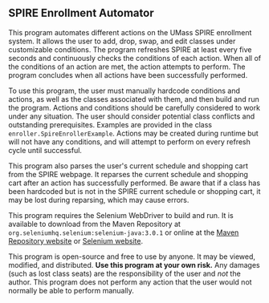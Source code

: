 ## SPIRE Enrollment Automator

This program automates different actions on the UMass SPIRE enrollment system. 
It allows the user to add, drop, swap, and edit classes under customizable conditions.
The program refreshes SPIRE at least every five seconds and continuously checks the
conditions of each action. When all of the conditions of an action are met,
the action attempts to perform. The program concludes when all actions have been
successfully performed.

To use this program, the user must manually hardcode conditions and actions,
as well as the classes associated with them, and then build and run the program.
Actions and conditions should be carefully considered to work under any situation.
The user should consider potential class conflicts and outstanding prerequisites.
Examples are provided in the class `enroller.SpireEnrollerExample`.
Actions may be created during runtime but will not have any conditions,
and will attempt to perform on every refresh cycle until successful.

This program also parses the user's current schedule and shopping cart from the SPIRE webpage.
It reparses the current schedule and shopping cart after an action has successfully performed.
Be aware that if a class has been hardcoded but is not in the SPIRE current schedule
or shopping cart, it may be lost during reparsing, which may cause errors.

This program requires the Selenium WebDriver to build and run. It is available to download from
the Maven Repository  at `org.seleniumhq.selenium:selenium-java:3.0.1` or online at the 
[Maven Repository website](https://mvnrepository.com/artifact/org.seleniumhq.selenium/selenium-java/3.0.1)
or [Selenium website](http://www.seleniumhq.org/).

This program is open-source and free to use by anyone.
It may be viewed, modified, and distributed.
**Use this program at your own risk.**
Any damages (such as lost class seats) are the responsibility of the user and _not_ the author.
This program does not perform any action that the user would not normally be able to perform manually.
